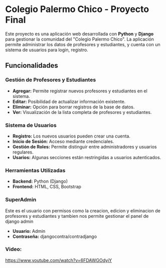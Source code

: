 # Colegio Palermo Chico - Proyecto Final

Este proyecto es una aplicación web desarrollada con **Python** y **Django** para gestionar la comunidad del "Colegio Palermo Chico". La aplicación permite administrar los datos de profesores y estudiantes, y cuenta con un sistema de usuarios para login, registro.

## Funcionalidades

### Gestión de Profesores y Estudiantes
- **Agregar:** Permite registrar nuevos profesores y estudiantes en el sistema.
- **Editar:** Posibilidad de actualizar información existente.
- **Eliminar:** Opción para borrar registros de la base de datos.
- **Ver:** Visualización de la lista completa de profesores y estudiantes.

### Sistema de Usuarios
- **Registro:** Los nuevos usuarios pueden crear una cuenta.
- **Inicio de Sesión:** Acceso mediante credenciales.
- **Gestión de Roles:** Permite distinguir entre administradores y usuarios regulares.
- **Usarios:** Algunas secciones están restringidas a usuarios autenticados.

### Herramientas Utilizadas
- **Backend:** Python (Django)
- **Frontend:** HTML, CSS, Bootstrap

### SuperAdmin
Este es el usuario con permisos como la creacion, edicion y eliminacion de profesores y estudiantes y tambien nos permite gestionar el panel de django admin
- **Usuario:** Admin
- **Contraseña:** djangocontra/contradjango

### Video:
https://www.youtube.com/watch?v=6FDAWGOdyiY
